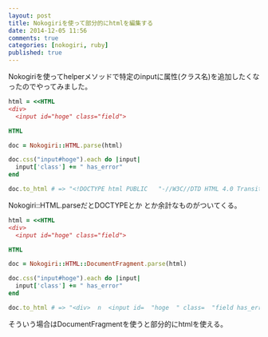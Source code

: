 ```yaml
---
layout: post
title: Nokogiriを使って部分的にhtmlを編集する
date: 2014-12-05 11:56
comments: true
categories: [nokogiri, ruby]
published: true
---
```




Nokogiriを使ってhelperメソッドで特定のinputに属性(クラス名)を追加したくなったのでやってみました。  

``` ruby
html = <<HTML
<div>
  <input id="hoge" class="field">

HTML

doc = Nokogiri::HTML.parse(html)

doc.css("input#hoge").each do |input|
  input['class'] += " has_error"
end

doc.to_html # => "<!DOCTYPE html PUBLIC   "-//W3C//DTD HTML 4.0 Transitional//EN  "   "http://www.w3.org/TR/REC-html40/loose.dtd  ">  n<html><body>  n<div>  n  <input class=  "field  ">  n  n</body></html>  n"
```

Nokogiri::HTML.parseだとDOCTYPEとか  <html  >とか余計なものがついてくる。  

``` ruby
html = <<HTML
<div>
  <input id="hoge" class="field">

HTML

doc = Nokogiri::HTML::DocumentFragment.parse(html)

doc.css("input#hoge").each do |input|
  input['class'] += " has_error"
end

doc.to_html # => "<div>  n  <input id=  "hoge  " class=  "field has_error  ">  n  n"
```

  
そういう場合はDocumentFragmentを使うと部分的にhtmlを使える。


